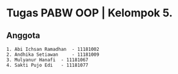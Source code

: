 # Tugas PABW OOP | Kelompok 5.
## Anggota
	1. Abi Ichsan Ramadhan 	- 11181002
	2. Andhika Setiawan 	- 11181009
	3. Mulyanur Hanafi 	- 11181067
	4. Sakti Pujo Edi 	- 11181077

